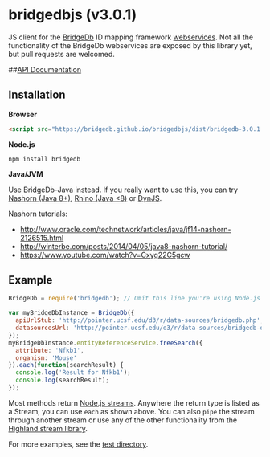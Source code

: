 bridgedbjs (v3.0.1)
===================

JS client for the [BridgeDb](http://bridgedb.org) ID mapping framework [webservices](http://bridgedb.org/wiki/BridgeWebservice/).
Not all the functionality of the BridgeDb webservices are exposed by this library yet, but pull requests are welcomed.

##[API Documentation](https://bridgedb.github.io/bridgedbjs/docs/)

## Installation

**Browser**
```html
<script src="https://bridgedb.github.io/bridgedbjs/dist/bridgedb-3.0.1.min.js"></script>
```

**Node.js**
```
npm install bridgedb
```

**Java/JVM**

Use BridgeDb-Java instead. If you really want to use this, you can try [Nashorn (Java 8+)](http://openjdk.java.net/projects/nashorn/), [Rhino (Java <8)](https://developer.mozilla.org/en-US/docs/Mozilla/Projects/Rhino) or [DynJS](http://dynjs.org/).

Nashorn tutorials:
* http://www.oracle.com/technetwork/articles/java/jf14-nashorn-2126515.html
* http://winterbe.com/posts/2014/04/05/java8-nashorn-tutorial/
* https://www.youtube.com/watch?v=Cxyg22C5gcw

## Example
```js
BridgeDb = require('bridgedb'); // Omit this line you're using Node.js

var myBridgeDbInstance = BridgeDb({
  apiUrlStub: 'http://pointer.ucsf.edu/d3/r/data-sources/bridgedb.php',
  datasourcesUrl: 'http://pointer.ucsf.edu/d3/r/data-sources/bridgedb-datasources.php'
});
myBridgeDbInstance.entityReferenceService.freeSearch({
  attribute: 'Nfkb1',
  organism: 'Mouse'
}).each(function(searchResult) {
  console.log('Result for Nfkb1');
  console.log(searchResult);
});
```

Most methods return [Node.js streams](http://nodejs.org/api/stream.html). Anywhere the return type is listed as a Stream, you can use ```each``` as shown above.
You can also ```pipe``` the stream through another stream or use any of the other functionality from the [Highland stream library](http://highlandjs.org/).

For more examples, see the [test directory](https://github.com/bridgedb/bridgedbjs/tree/master/test).
